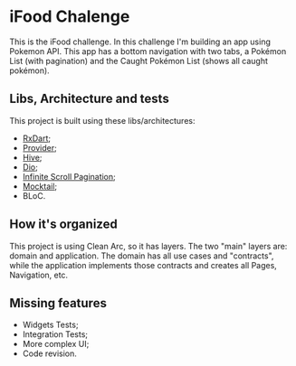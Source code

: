 # iFood Chalenge
This is the iFood challenge.
In this challenge I'm building an app using Pokemon API. This app has a bottom navigation with two tabs, a Pokémon List (with pagination) and the Caught Pokémon List (shows all caught pokémon).

## Libs, Architecture and tests

This project is built using these libs/architectures:
- [RxDart](https://pub.dev/packages/rxdart);
- [Provider](https://pub.dev/packages/provider);
- [Hive](https://pub.dev/packages/hive);
- [Dio](https://pub.dev/packages/dio);
- [Infinite Scroll Pagination](https://pub.dev/packages/infinite_scroll_pagination);
- [Mocktail](https://pub.dev/packages/mocktail/install);
- BLoC.

## How it's organized

This project is using Clean Arc, so it has layers. The two "main" layers are: domain and application.
The domain has all use cases and "contracts", while the application implements those contracts and creates all Pages, Navigation, etc.


## Missing features

- Widgets Tests;
- Integration Tests;
- More complex UI;
- Code revision.

